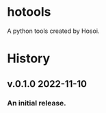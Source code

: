 # hotools
A python tools created by Hosoi.

# History
## v.0.1.0 2022-11-10
### An initial release.

